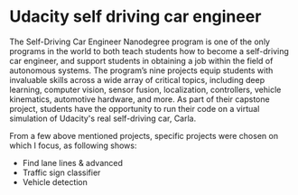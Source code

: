 # Udacity self driving car engineer
The Self-Driving Car Engineer Nanodegree program is one of the only programs in the world to both teach students how to become a self-driving car engineer, and support students in obtaining a job within the field of autonomous systems. The program’s nine projects equip students with invaluable skills across a wide array of critical topics, including deep learning, computer vision, sensor fusion, localization, controllers, vehicle kinematics, automotive hardware, and more. As part of their capstone project, students have the opportunity to run their code on a virtual simulation of Udacity's real self-driving car, Carla.

From a few above mentioned projects, specific projects were chosen on which I focus, as following shows:

- Find lane lines & advanced
- Traffic sign classifier
- Vehicle detection
